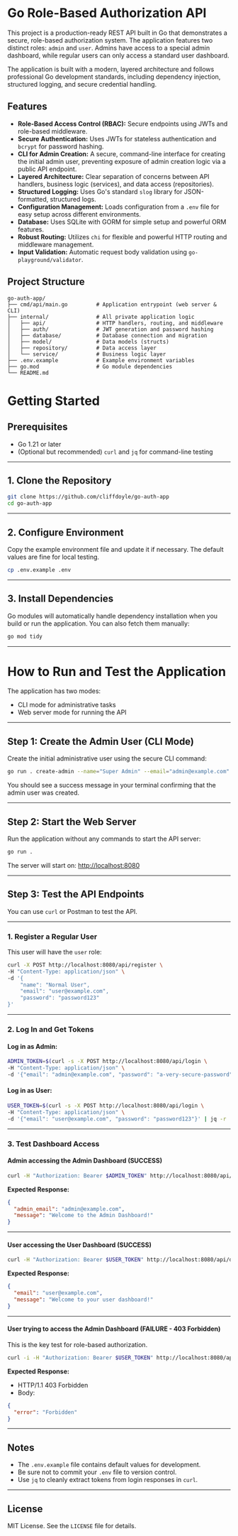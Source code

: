 # Go Role-Based Authorization API

This project is a production-ready REST API built in Go that demonstrates a secure, role-based authorization system. The application features two distinct roles: `admin` and `user`. Admins have access to a special admin dashboard, while regular users can only access a standard user dashboard.

The application is built with a modern, layered architecture and follows professional Go development standards, including dependency injection, structured logging, and secure credential handling.

## Features

-   **Role-Based Access Control (RBAC):** Secure endpoints using JWTs and role-based middleware.
-   **Secure Authentication:** Uses JWTs for stateless authentication and `bcrypt` for password hashing.
-   **CLI for Admin Creation:** A secure, command-line interface for creating the initial admin user, preventing exposure of admin creation logic via a public API endpoint.
-   **Layered Architecture:** Clear separation of concerns between API handlers, business logic (services), and data access (repositories).
-   **Structured Logging:** Uses Go's standard `slog` library for JSON-formatted, structured logs.
-   **Configuration Management:** Loads configuration from a `.env` file for easy setup across different environments.
-   **Database:** Uses SQLite with GORM for simple setup and powerful ORM features.
-   **Robust Routing:** Utilizes `chi` for flexible and powerful HTTP routing and middleware management.
-   **Input Validation:** Automatic request body validation using `go-playground/validator`.

## Project Structure

```text
go-auth-app/
├── cmd/api/main.go         # Application entrypoint (web server & CLI)
├── internal/               # All private application logic
│   ├── api/                # HTTP handlers, routing, and middleware
│   ├── auth/               # JWT generation and password hashing
│   ├── database/           # Database connection and migration
│   ├── model/              # Data models (structs)
│   ├── repository/         # Data access layer
│   └── service/            # Business logic layer
├── .env.example            # Example environment variables
├── go.mod                  # Go module dependencies
└── README.md
```



# Getting Started

## Prerequisites

* Go 1.21 or later
* (Optional but recommended) `curl` and `jq` for command-line testing

---

## 1. Clone the Repository

```bash
git clone https://github.com/cliffdoyle/go-auth-app
cd go-auth-app
```

---

## 2. Configure Environment

Copy the example environment file and update it if necessary. The default values are fine for local testing.

```bash
cp .env.example .env
```

---

## 3. Install Dependencies

Go modules will automatically handle dependency installation when you build or run the application. You can also fetch them manually:

```bash
go mod tidy
```

---

# How to Run and Test the Application

The application has two modes:

* CLI mode for administrative tasks
* Web server mode for running the API

---

## Step 1: Create the Admin User (CLI Mode)

Create the initial administrative user using the secure CLI command:

```bash
go run . create-admin --name="Super Admin" --email="admin@example.com" --password="a-very-secure-password"
```

You should see a success message in your terminal confirming that the admin user was created.

---

## Step 2: Start the Web Server

Run the application without any commands to start the API server:

```bash
go run .
```

The server will start on:
[http://localhost:8080](http://localhost:8080)

---

## Step 3: Test the API Endpoints

You can use `curl` or Postman to test the API.

---

### 1. Register a Regular User

This user will have the `user` role:

```bash
curl -X POST http://localhost:8080/api/register \
-H "Content-Type: application/json" \
-d '{
    "name": "Normal User",
    "email": "user@example.com",
    "password": "password123"
}'
```

---

### 2. Log In and Get Tokens

#### Log in as Admin:

```bash
ADMIN_TOKEN=$(curl -s -X POST http://localhost:8080/api/login \
-H "Content-Type: application/json" \
-d '{"email": "admin@example.com", "password": "a-very-secure-password"}' | jq -r .token)
```

#### Log in as User:

```bash
USER_TOKEN=$(curl -s -X POST http://localhost:8080/api/login \
-H "Content-Type: application/json" \
-d '{"email": "user@example.com", "password": "password123"}' | jq -r .token)
```

---

### 3. Test Dashboard Access

#### Admin accessing the Admin Dashboard (SUCCESS)

```bash
curl -H "Authorization: Bearer $ADMIN_TOKEN" http://localhost:8080/api/dashboard/admin
```

**Expected Response:**

```json
{
  "admin_email": "admin@example.com",
  "message": "Welcome to the Admin Dashboard!"
}
```

---

#### User accessing the User Dashboard (SUCCESS)

```bash
curl -H "Authorization: Bearer $USER_TOKEN" http://localhost:8080/api/dashboard/user
```

**Expected Response:**

```json
{
  "email": "user@example.com",
  "message": "Welcome to your user dashboard!"
}
```

---

#### User trying to access the Admin Dashboard (FAILURE - 403 Forbidden)

This is the key test for role-based authorization.

```bash
curl -i -H "Authorization: Bearer $USER_TOKEN" http://localhost:8080/api/dashboard/admin
```

**Expected Response:**

* HTTP/1.1 403 Forbidden
* Body:

```json
{
  "error": "Forbidden"
}
```

---

## Notes

* The `.env.example` file contains default values for development.
* Be sure not to commit your `.env` file to version control.
* Use `jq` to cleanly extract tokens from login responses in `curl`.

---

## License

MIT License. See the `LICENSE` file for details.
